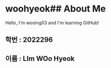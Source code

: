 # woohyeok## About Me
Hello, I'm wooing03 and I'm learning GitHub!
## 학번 : 2022296
## 이름 : LIm WOo Hyeok
